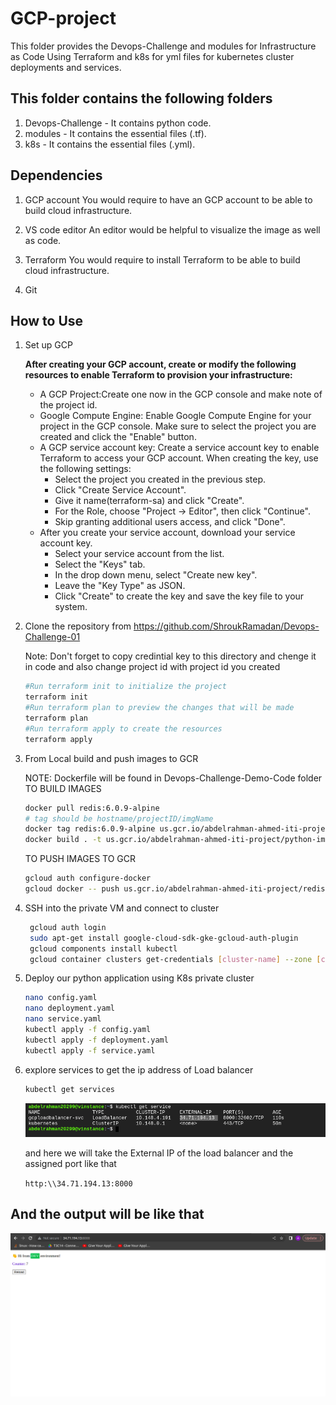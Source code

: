 # GCP-project

This folder provides the Devops-Challenge and modules for Infrastructure as Code Using Terraform and k8s for yml files for kubernetes cluster deployments and services.

## This folder contains the following folders

1. Devops-Challenge - It contains python code.
2. modules - It contains the essential files (.tf).
3. k8s - It contains the essential files (.yml).

## Dependencies

1. GCP account
    You would require to have an GCP account to be able to build cloud infrastructure.

2. VS code editor
    An editor would be helpful to visualize the image as well as code.

3. Terraform
    You would require to install Terraform to be able to build cloud infrastructure.

4. Git

## How to Use

1. Set up GCP

    **After creating your GCP account, create or modify the following resources to enable Terraform to provision your infrastructure:**

    - A GCP Project:Create one now in the GCP console and make note of the project id.
    - Google Compute Engine: Enable Google Compute Engine for your project in the GCP console. Make  sure to select the project you are created and click the "Enable" button.
    - A GCP service account key: Create a service account key to enable Terraform to access your GCP account.
    When creating the key, use the following settings:
      - Select the project you created in the previous step.
      - Click "Create Service Account".
      - Give it name(terraform-sa)  and click "Create".
      - For the Role, choose "Project -> Editor", then click "Continue".
      - Skip granting additional users access, and click "Done".
    - After you create your service account, download your service account key.
      - Select your service account from the list.
      - Select the "Keys" tab.
      - In the drop down menu, select "Create new key".
      - Leave the "Key Type" as JSON.
      - Click "Create" to create the key and save the key file to your system.
  
2. Clone the repository from <https://github.com/ShroukRamadan/Devops-Challenge-01>

    Note: Don't forget to copy credintial key to this directory and chenge it in code and also change project id with project id you created

    ``` bash
    #Run terraform init to initialize the project
    terraform init 
    #Run terraform plan to preview the changes that will be made
    terraform plan
    #Run terraform apply to create the resources
    terraform apply
    ```

3. From Local build and push images to GCR

   NOTE: Dockerfile will be found in  Devops-Challenge-Demo-Code folder TO BUILD IMAGES
   
    ``` bash
    docker pull redis:6.0.9-alpine
    # tag should be hostname/projectID/imgName
    docker tag redis:6.0.9-alpine us.gcr.io/abdelrahman-ahmed-iti-project/redis
    docker build . -t us.gcr.io/abdelrahman-ahmed-iti-project/python-img:v1.0 
    ```

    TO PUSH IMAGES TO GCR

    ```bash
    gcloud auth configure-docker
    gcloud docker -- push us.gcr.io/abdelrahman-ahmed-iti-project/redis:latest
    ```

4. SSH into the private VM and connect to cluster

    ```bash
     gcloud auth login
     sudo apt-get install google-cloud-sdk-gke-gcloud-auth-plugin
     gcloud components install kubectl
     gcloud container clusters get-credentials [cluster-name] --zone [cluster-zone] --project[project-id]
    ```

5. Deploy our python application using K8s private cluster

    ```bash
    nano config.yaml 
    nano deployment.yaml 
    nano service.yaml 
    kubectl apply -f config.yaml
    kubectl apply -f deployment.yaml
    kubectl apply -f service.yaml
    ```

6. explore services to get the ip address of Load balancer

    ```bash
    kubectl get services
    ```

    ![result of get scv](Results/IP.png "External IP")

    and here we will take the External IP of the load balancer and the assigned port like that

    ```http:\\34.71.194.13:8000```

## And the output will be like that

![result of get scv](Results/Output.png "Output")
